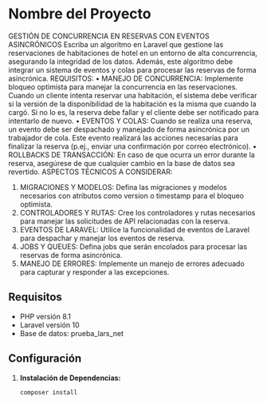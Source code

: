 # Nombre del Proyecto

GESTIÓN DE CONCURRENCIA EN RESERVAS CON EVENTOS ASINCRÓNICOS
Escriba un algoritmo en Laravel que gestione las reservaciones de habitaciones de hotel en un entorno de alta concurrencia, asegurando la integridad de los datos. Además, este algoritmo debe integrar un sistema de eventos y colas para procesar las reservas de forma asincrónica.
REQUISITOS:
• MANEJO DE CONCURRENCIA: Implemente bloqueo optimista para manejar la concurrencia en las reservaciones. Cuando un cliente intenta reservar una habitación, el sistema debe verificar si la versión de la disponibilidad de la
habitación es la misma que cuando la cargó. Si no lo es, la reserva debe fallar y el cliente debe ser notificado para intentarlo de nuevo.
• EVENTOS Y COLAS: Cuando se realiza una reserva, un evento debe ser despachado y manejado de forma asincrónica por un trabajador de cola. Este evento realizará las acciones necesarias para finalizar la reserva (p.ej., enviar una confirmación por correo electrónico).
• ROLLBACKS DE TRANSACCIÓN: En caso de que ocurra un error durante la reserva, asegúrese de que cualquier cambio en la base de datos sea revertido.
ASPECTOS TÉCNICOS A CONSIDERAR:
1. MIGRACIONES Y MODELOS: Defina las migraciones y modelos necesarios con atributos como version o timestamp para el bloqueo optimista.
2. CONTROLADORES Y RUTAS: Cree los controladores y rutas necesarios para manejar las solicitudes de API relacionadas con la reserva.
3. EVENTOS DE LARAVEL: Utilice la funcionalidad de eventos de Laravel para despachar y manejar los eventos de reserva.
4. JOBS Y QUEUES: Defina jobs que serán encolados para procesar las reservas de forma asincrónica.
5. MANEJO DE ERRORES: Implemente un manejo de errores adecuado para capturar y responder a las excepciones.

## Requisitos

- PHP versión 8.1
- Laravel versión 10
- Base de datos: prueba_lars_net

## Configuración

1. **Instalación de Dependencias:**
   ```bash
   composer install
